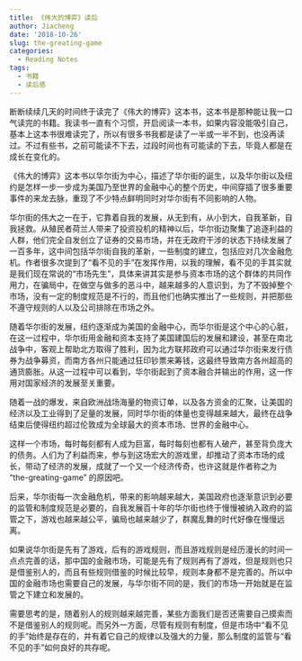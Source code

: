 ```yaml
---
title: 《伟大的博弈》读后
author: Jiacheng
date: '2018-10-26'
slug: the-greating-game
categories:
  - Reading Notes
tags:
  - 书籍
  - 读后感
---
```


断断续续几天的时间终于读完了《伟大的博弈》这本书，这本书是那种能让我一口气读完的书籍。我读书一直有个习惯，开启阅读一本书，如果内容没能吸引自己，基本上这本书很难读完了，所以有很多书我都是读了一半或一半不到，也没再读过。不过有些书，之前可能读不下去，过段时间也有可能读的下去，毕竟人都是在成长在变化的。

《伟大的博弈》这本书以华尔街为中心，描述了华尔街的诞生，以及华尔街以及纽约是怎样一步一步成为美国乃至世界的金融中心的整个历史，中间穿插了很多重要事件的来龙去脉，重现了不少特点鲜明同时对华尔街有不同影响的人物。

华尔街的伟大之一在于，它靠着自我的发展，从无到有，从小到大，自我革新，自我拯救。从殖民者荷兰人带来了投资投机的精神以后，华尔街边聚集了追逐利益的人群，他们完全自发创立了证券的交易市场，并在无政府干涉的状态下持续发展了一百多年，这中间包括华尔街自我的革新，一些制度的建立，包括应对几次金融危机。作者很多次提到了“看不见的手”在发挥作用，以我的理解，看不见的手其实就是我们现在常说的“市场先生”，具体来讲其实是参与资本市场的这个群体的共同作用力，在骗局中，在做空与做多的恶斗中，越来越多的人意识到，为了不毁掉整个市场，没有一定的制度规范是不行的，而且他们也确实推出了一些规则，并把那些不遵守规则的人以及公司排除在市场之外。

随着华尔街的发展，纽约逐渐成为美国的金融中心，而华尔街是这个中心的心脏，在这一过程中，华尔街用金融和资本支持了美国建国后的发展和建设，甚至在南北战争中，客观上帮助北方取得了胜利，因为北方联邦政府可以通过华尔街来发行债券为战争募资，而南方各州只能通过狂印钞票来筹钱，这最终导致南方各州超高的通货膨胀。从这一过程中可以看到，华尔街起到了资本融合并输出的作用，这一作用对国家经济的发展至关重要。

随着一战的爆发，来自欧洲战场海量的物资订单，以及各方资金的汇聚，让美国的经济以及工业得到了足量的发展，同时华尔街的体量也变得越来越大，最终在战争结束后使得纽约超过伦敦成为全球最大的资本市场、世界的金融中心。

这样一个市场，每时每刻都有人成为巨富，每时每刻也都有人破产，甚至背负庞大的债务。人们为了利益而来，参与到这场宏大的游戏里，却推动了资本市场的成长，带动了经济的发展，成就了一个又一个经济传奇，也许这就是作者称之为 “the-greating-game” 的原因吧。

后来，华尔街每一次金融危机，带来的影响越来越大，美国政府也逐渐意识到必要的监管和制度规范是必要的，自我发展百十年的华尔街也终于慢慢被纳入政府的监管之下，游戏也越来越公平，骗局也越来越少了，群魔乱舞的时代好像在慢慢远离。

如果说华尔街是先有了游戏，后有的游戏规则，而且游戏规则是经历漫长的时间一点点完善的话，那中国的金融市场，可能是先有了规则再有了游戏，但是规则也只是借鉴别人的，而且有些规则借鉴的时候比较早，规则本身都不是完善的。所以中国的金融市场也需要自己的发展，与华尔街不同的是，我们的市场一开始就是在监管之下建立和发展的。

需要思考的是，随着别人的规则越来越完善，某些方面我们是否还需要自己摸索而不是借鉴别人的规则呢。而另外一方面，尽管有规则有制度，但是市场中“看不见的手”始终是存在的，并有着它自己的规律以及强大的力量，那么制度的监管与“看不见的手”如何良好的共存呢。

